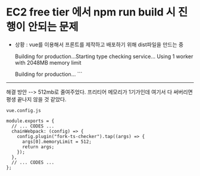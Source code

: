 # EC2 free tier 에서 npm run build 시 진행이 안되는 문제

* 상황 :  vue를 이용해서 프론트를 제작하고 배포하기 위해 dist파일을 만드는 중

  Building for production...Starting type checking service...
  Using 1 worker with 2048MB memory limit

  Building for production... ```

---

해결 방안 --> 512mb로 줄여주었다. 프리티어 메모리가 1기가인데 여기서 다 써버리면 평생 끝나지 않을 것 같았다.

`vue.config.js`

```
module.exports = {
  // ... CODES ...
  chainWebpack: (config) => {
    config.plugin("fork-ts-checker").tap((args) => {
      args[0].memoryLimit = 512;
      return args;
    });
  },
  // ... CODES ...
};
```

